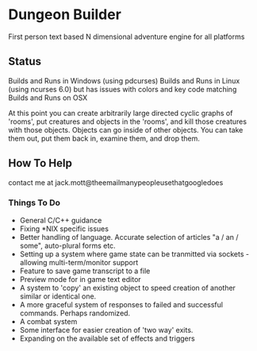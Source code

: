 # Dungeon Builder
First person text based N dimensional adventure engine for all platforms

## Status
Builds and Runs in Windows (using pdcurses)
Builds and Runs in Linux (using ncurses 6.0) but has issues with colors and key code matching
Builds and Runs on OSX

At this point you can create arbitrarily large directed cyclic graphs of 'rooms', put creatures and objects in the 'rooms', and kill those creatures with those objects. Objects can go inside of other objects. You can take them out, put them back in, examine them, and drop them.

## How To Help
contact me at jack.mott@theemailmanypeopleusethatgoogledoes
### Things To Do
- General C/C++ guidance 
- Fixing *NIX specific issues 
- Better handling of language. Accurate selection of articles "a / an / some", auto-plural forms etc.
- Setting up a system where game state can be tranmitted via sockets - allowing multi-term/monitor support
- Feature to save game transcript to a file
- Preview mode for in game text editor
- A system to 'copy' an existing object to speed creation of another similar or identical one.
- A more graceful system of responses to failed and successful commands. Perhaps randomized.
- A combat system
- Some interface for easier creation of 'two way' exits.
- Expanding on the available set of effects and triggers

